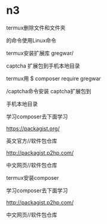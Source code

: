 # n3

termux删除文件和文件夹


的命令使用Linux命令 



termux安装扩展库 gregwar/ 

captcha 扩展包到手机本地目录

termux用 $ composer require gregwar

/captcha命令安装 captcha扩展包到


手机本地目录


学习composer去下面学习


https://packagist.org/

英文官方//软件包仓库

http://packagist.p2hp.com/

中文网页//软件包仓库

termux安装composer


学习composer去下面学习


http://packagist.p2hp.com/

中文网页//软件包仓库
